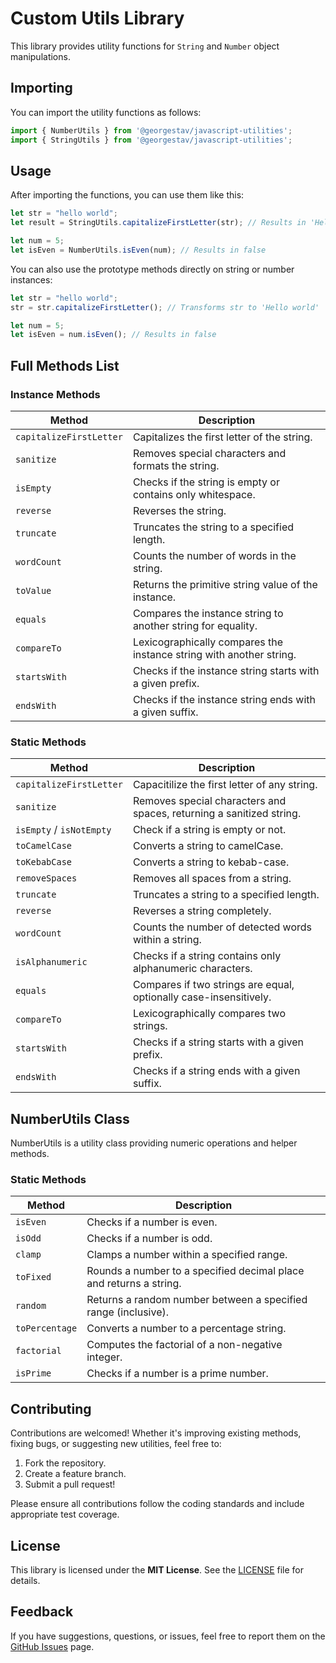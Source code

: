 # Custom Utils Library

This library provides utility functions for `String` and `Number` object manipulations.

## Importing

You can import the utility functions as follows:

```typescript
import { NumberUtils } from '@georgestav/javascript-utilities';
import { StringUtils } from '@georgestav/javascript-utilities';
```

## Usage

After importing the functions, you can use them like this:

```typescript
let str = "hello world";
let result = StringUtils.capitalizeFirstLetter(str); // Results in 'Hello world'

let num = 5;
let isEven = NumberUtils.isEven(num); // Results in false
```

You can also use the prototype methods directly on string or number instances:

```typescript
let str = "hello world";
str = str.capitalizeFirstLetter(); // Transforms str to 'Hello world'

let num = 5;
let isEven = num.isEven(); // Results in false
```

## Full Methods List
### Instance Methods

| Method | Description |
| --- | --- |
| `capitalizeFirstLetter` | Capitalizes the first letter of the string. |
| `sanitize` | Removes special characters and formats the string. |
| `isEmpty` | Checks if the string is empty or contains only whitespace. |
| `reverse` | Reverses the string. |
| `truncate` | Truncates the string to a specified length. |
| `wordCount` | Counts the number of words in the string. |
| `toValue` | Returns the primitive string value of the instance. |
| `equals` | Compares the instance string to another string for equality. |
| `compareTo` | Lexicographically compares the instance string with another string. |
| `startsWith` | Checks if the instance string starts with a given prefix. |
| `endsWith` | Checks if the instance string ends with a given suffix. |
### Static Methods

| Method | Description |
| --- | --- |
| `capitalizeFirstLetter` | Capacitilize the first letter of any string. |
| `sanitize` | Removes special characters and spaces, returning a sanitized string. |
| `isEmpty` / `isNotEmpty` | Check if a string is empty or not. |
| `toCamelCase` | Converts a string to camelCase. |
| `toKebabCase` | Converts a string to kebab-case. |
| `removeSpaces` | Removes all spaces from a string. |
| `truncate` | Truncates a string to a specified length. |
| `reverse` | Reverses a string completely. |
| `wordCount` | Counts the number of detected words within a string. |
| `isAlphanumeric` | Checks if a string contains only alphanumeric characters. |
| `equals` | Compares if two strings are equal, optionally case-insensitively. |
| `compareTo` | Lexicographically compares two strings. |
| `startsWith` | Checks if a string starts with a given prefix. |
| `endsWith` | Checks if a string ends with a given suffix. |

## NumberUtils Class
NumberUtils is a utility class providing numeric operations and helper methods.

### Static Methods

| Method | Description |
| --- | --- |
| `isEven` | Checks if a number is even. |
| `isOdd` | Checks if a number is odd. |
| `clamp` | Clamps a number within a specified range. |
| `toFixed` | Rounds a number to a specified decimal place and returns a string. |
| `random` | Returns a random number between a specified range (inclusive). |
| `toPercentage` | Converts a number to a percentage string. |
| `factorial` | Computes the factorial of a non-negative integer. |
| `isPrime` | Checks if a number is a prime number. |

## Contributing
Contributions are welcomed! Whether it's improving existing methods, fixing bugs, or suggesting new utilities, feel free to:
1. Fork the repository.
2. Create a feature branch.
3. Submit a pull request!

Please ensure all contributions follow the coding standards and include appropriate test coverage.
## License
This library is licensed under the **MIT License**. See the [LICENSE]() file for details.
## Feedback
If you have suggestions, questions, or issues, feel free to report them on the [GitHub Issues]() page.
